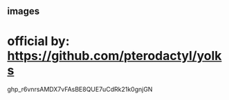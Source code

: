 ## images
# official by: https://github.com/pterodactyl/yolks

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